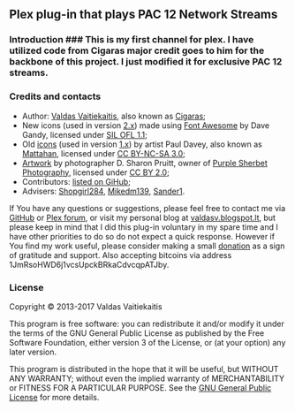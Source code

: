 ﻿## Plex plug-in that plays PAC 12 Network Streams 
### Introduction ### This is my first channel for plex. I have utilized code from Cigaras major credit goes to him for the backbone of this project. I just modified it for exclusive PAC 12 streams.

### Credits and contacts ###
* Author: [Valdas Vaitiekaitis](http://valdas.ax.lt), also known as [Cigaras](http://forums.plex.tv/profile/Cigaras);
* New icons (used in version [2.x](https://github.com/Cigaras/IPTV.bundle/releases)) made using [Font Awesome](http://fontawesome.io) by Dave Gandy, licensed under [SIL OFL 1.1](http://scripts.sil.org/OFL);
* Old [icons](http://www.iconarchive.com/show/ultrabuuf-icons-by-mattahan.html) (used in version [1.x](https://github.com/Cigaras/IPTV.bundle/releases/tag/v1.2.10)) by artist Paul Davey, also known as [Mattahan](http://mattahan.deviantart.com/), licensed under [CC BY-NC-SA 3.0](http://creativecommons.org/licenses/by-nc-sa/3.0);
* [Artwork](http://www.flickr.com/photos/purplesherbet/10579021143) by photographer D. Sharon Pruitt, owner of [Purple Sherbet Photography](http://www.flickr.com/photos/purplesherbet/), licensed under [CC BY 2.0](http://creativecommons.org/licenses/by/2.0);
* Contributors: [listed on GiHub](https://github.com/Cigaras/IPTV.bundle/graphs/contributors);
* Advisers: [Shopgirl284](https://github.com/https://forums.plex.tv/profile/discussions/shopgirl284), [Mikedm139](https://forums.plex.tv/profile/discussions/mikedm139), [Sander1](https://forums.plex.tv/profile/discussions/sander1).

If You have any questions or suggestions, please feel free to contact me via [GitHub](https://github.com/Cigaras) or [Plex forum](https://forums.plex.tv/discussion/83083), or visit my personal blog at [valdasv.blogspot.lt](http://valdasv.blogspot.lt), but please keep in mind that I did this plug-in voluntary in my spare time and I have other priorities to do so do not expect a quick response. However if You find my work useful, please consider making a small [donation](https://www.paypal.com/cgi-bin/webscr?cmd=_donations&business=Cigaras%40gmail%2ecom&lc=LT&currency_code=EUR&bn=PP%2dDonationsBF%3abtn_donate_LG%2egif%3aNonHosted) as a sign of gratitude and support. Also accepting bitcoins via address 1JmRsoHWD6j1vcsUpckBRkaCdvcqpATJby.

### License ###
Copyright © 2013-2017 Valdas Vaitiekaitis

This program is free software: you can redistribute it and/or modify it under the terms of the GNU General Public License as published by the Free Software Foundation, either version 3 of the License, or (at your option) any later version.

This program is distributed in the hope that it will be useful, but WITHOUT ANY WARRANTY; without even the implied warranty of MERCHANTABILITY or FITNESS FOR A PARTICULAR PURPOSE. See the [GNU General Public License](http://www.gnu.org/copyleft/gpl.html) for more details.
